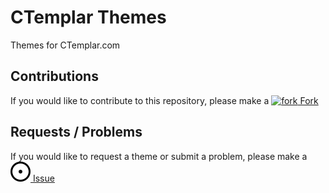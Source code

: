 # CTemplar Themes
Themes for CTemplar.com

## Contributions

If you would like to contribute to this repository, please make a [![fork](https://raw.githubusercontent.com/primer/octicons/master/icons/git-fork-24.svg) Fork](https://github.com/OneWhiteBird/ctemplar-themes/fork)

## Requests / Problems

If you would like to request a theme or submit a problem, please make a [![issue](https://raw.githubusercontent.com/primer/octicons/master/icons/issue-opened-16.svg) Issue](https://github.com/OneWhiteBird/ctemplar-themes/issues)